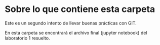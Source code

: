 # Sobre lo que contiene esta carpeta 
Este es un segundo intento de llevar buenas prácticas con GIT.

En esta carpeta se encontrará el archivo final (jupyter notebook) del laboratorio 1 resuelto.
